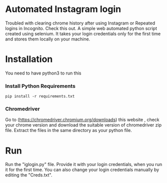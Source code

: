 # Automated Instagram login
Troubled with clearing chrome history after using Instagram or Repeated logins in Incognito.
Check this out.
A simple web automated python script created using selenium. It takes your login credentials only for the first time and stores them locally on your machine.

# Installation
You need to have python3 to run this

### Install Python Requirements
```
pip install -r requirements.txt
```

### Chromedriver
Go to (https://chromedriver.chromium.org/downloads) this website , check your chrome version and download the suitable version of chromedriver zip file. Extract the files in the same directory as your python file.

# Run
Run the "iglogin.py" file. Provide it with your login credentials, when you run it for the first time. You can also change your login credentials manually by editing the "Creds.txt".
